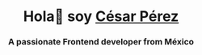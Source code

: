 <h1 align="center">Hola👋 soy <a href="https://github.com/CesargpDev" target="blank">César Pérez</a></h1>
<h3 align="center">A passionate Frontend developer from México</h3>

